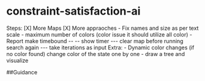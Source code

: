 # constraint-satisfaction-ai


Steps:
    [X] More Maps
    [X] More appraoches
    - Fix names and size as per text scale
    - maximum number of colors (color issue it should utilize all color)
    - Report
    make timebound --
    -- show timer
---    clear map before running search again
--- take iterations as input
Extra:
    - Dynamic color changes (if no color found)
        change color of the state one by one
    - draw a tree and visualize

##Guidance

<!-- https://www.csie.ntu.edu.tw/~d91003/ai/project2/
https://freecontent.manning.com/constraint-satisfaction-problems-in-python/
https://codereview.stackexchange.com/questions/44521/constraint-programming-map-color-problem -->
